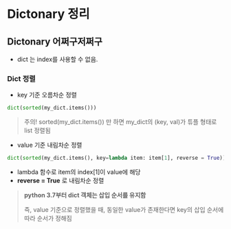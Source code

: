 # Dictonary 정리

## Dictonary 어쩌구저쩌구

- dict 는 index를 사용할 수 없음.


### Dict 정렬

- key 기준 오름차순 정렬   
```python
dict(sorted(my_dict.items()))   
```

> 주의! sorted(my_dict.items()) 만 하면 my_dict의 (key, val)가 튜플 형태로 list 정렬됨   

- value 기준 내림차순 정렬   
```python
dict(sorted(my_dict.items(), key=lambda item: item[1], reverse = True))   
```
  - lambda 함수로 item의 index[1]이 value에 해당
  - **reverse = True** 로 내림차순 정렬

> **python 3.7부터 dict 객체는 삽입 순서를 유지함**   
> 
> 즉, value 기준으로 정렬했을 때, 동일한 value가 존재한다면 key의 삽입 순서에 따라 순서가 정해짐
